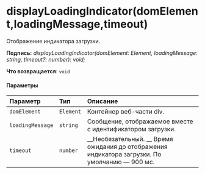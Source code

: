 # <a name="displayloadingindicatordomelementloadingmessagetimeout"></a>displayLoadingIndicator(domElement,loadingMessage,timeout)




Отображение индикатора загрузки.

**Подпись:** _displayLoadingIndicator(domElement: Element, loadingMessage: string, timeout?: number): void;_

**Что возвращается**: `void`





#### <a name="parameters"></a>Параметры


| Параметр    | Тип    | Описание |
|:-------------|:---------------|:------------|
| `domElement`    | `Element` | Контейнер веб-части div. |
| `loadingMessage`    | `string` | Сообщение, отображаемое вместе с идентификатором загрузки. |
| `timeout`    | `number` | __Необязательный. __ Время ожидания до отображения индикатора загрузки. По умолчанию — 900 мс. |


